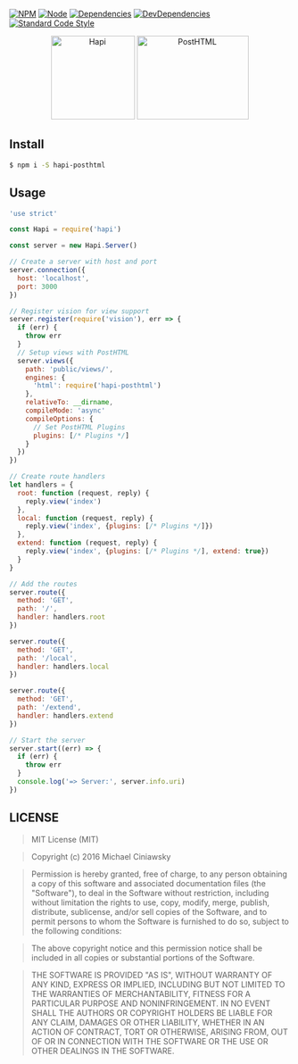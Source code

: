 [![NPM][npm]][npm-url]
[![Node][node]][node-url]
[![Dependencies][deps]][deps-url]
[![DevDependencies][devdeps]][devdeps-url]
[![Standard Code Style][style]][style-url]

<div align="center">
  <img width="150" height="150" title="Hapi" src="https://worldvectorlogo.com/logos/hapi.svg">
  <img width="200" height="150" title="PostHTML" src="http://posthtml.github.io/posthtml/logo.svg">
</div>

## Install

```bash
$ npm i -S hapi-posthtml
```

## Usage

```js
'use strict'

const Hapi = require('hapi')

const server = new Hapi.Server()

// Create a server with host and port
server.connection({
  host: 'localhost',
  port: 3000
})

// Register vision for view support
server.register(require('vision'), err => {
  if (err) {
    throw err
  }
  // Setup views with PostHTML
  server.views({
    path: 'public/views/',
    engines: {
      'html': require('hapi-posthtml')
    },
    relativeTo: __dirname,
    compileMode: 'async'
    compileOptions: {
      // Set PostHTML Plugins
      plugins: [/* Plugins */]
    }
  })
})

// Create route handlers
let handlers = {
  root: function (request, reply) {
    reply.view('index')
  },
  local: function (request, reply) {
    reply.view('index', {plugins: [/* Plugins */]})
  },
  extend: function (request, reply) {
    reply.view('index', {plugins: [/* Plugins */], extend: true})
  }
}

// Add the routes
server.route({
  method: 'GET',
  path: '/',
  handler: handlers.root
})

server.route({
  method: 'GET',
  path: '/local',
  handler: handlers.local
})

server.route({
  method: 'GET',
  path: '/extend',
  handler: handlers.extend
})

// Start the server
server.start((err) => {
  if (err) {
    throw err
  }
  console.log('=> Server:', server.info.uri)
})
```

## LICENSE

> MIT License (MIT)

> Copyright (c) 2016 Michael Ciniawsky

> Permission is hereby granted, free of charge, to any person obtaining a copy
of this software and associated documentation files (the "Software"), to deal
in the Software without restriction, including without limitation the rights
to use, copy, modify, merge, publish, distribute, sublicense, and/or sell
copies of the Software, and to permit persons to whom the Software is
furnished to do so, subject to the following conditions:

> The above copyright notice and this permission notice shall be included in all
copies or substantial portions of the Software.

> THE SOFTWARE IS PROVIDED "AS IS", WITHOUT WARRANTY OF ANY KIND, EXPRESS OR
IMPLIED, INCLUDING BUT NOT LIMITED TO THE WARRANTIES OF MERCHANTABILITY,
FITNESS FOR A PARTICULAR PURPOSE AND NONINFRINGEMENT. IN NO EVENT SHALL THE
AUTHORS OR COPYRIGHT HOLDERS BE LIABLE FOR ANY CLAIM, DAMAGES OR OTHER
LIABILITY, WHETHER IN AN ACTION OF CONTRACT, TORT OR OTHERWISE, ARISING FROM,
OUT OF OR IN CONNECTION WITH THE SOFTWARE OR THE USE OR OTHER DEALINGS IN THE
SOFTWARE.

[npm]: https://img.shields.io/npm/v/hapi-posthtml.svg
[npm-url]: https://npmjs.com/package/hapi-posthtml

[node]: https://img.shields.io/node/v/gh-badges.svg?maxAge=2592000
[node-url]: https://nodejs.org

[deps]: https://david-dm.org/posthtml/hapi-posthtml.svg
[deps-url]: https://david-dm.org/posthtml/hapi-posthtml

[devdeps]: https://david-dm.org/posthtml/hapi-posthtml/dev-status.svg
[devdeps-url]: https://david-dm.org/posthtml/hapi-posthtml#info=devDependencies

[style]: https://img.shields.io/badge/code%20style-standard-yellow.svg
[style-url]: http://standardjs.com/

[travis]: http://img.shields.io/travis/posthtml/hapi-posthtml.svg
[travis-url]: https://travis-ci.org/posthtml/hapi-posthtml

[travis-rel]: http://img.shields.io/travis/posthtml/hapi-posthtml.svg?branch=release/1.0.0
[travis-rel-url]:https://travis-ci.org/posthtml/hapi-posthtml?branch=release/1.0.0

[travis-dev]: http://img.shields.io/travis/posthtml/hapi-posthtml.svg?branch=develop
[travis-dev-url]: https://travis-ci.org/posthtml/hapi-posthtml?branch=develop

[cover]: https://coveralls.io/repos/github/posthtml/hapi-posthtml/badge.svg?branch=master
[cover-url]: https://coveralls.io/github/posthtml/hapi-posthtml?branch=master

[cover-rel]: https://coveralls.io/repos/github/posthtml/hapi-posthtml/badge.svg?branch=release/1.0.0
[cover-rel-url]: https://coveralls.io/github/posthtml/hapi-posthtml?branch=release/1.0.0

[cover-dev]: https://coveralls.io/repos/github/posthtml/hapi-posthtml/badge.svg?branch=develop
[cover-dev-url]: https://coveralls.io/github/posthtml/hapi-posthtml?branch=develop

[license]: https://img.shields.io/github/license/posthtml/hapi-posthtml.svg
[license-url]: https://raw.githubusercontent.com/posthtml/hapi-posthtml/master/LICENSE
